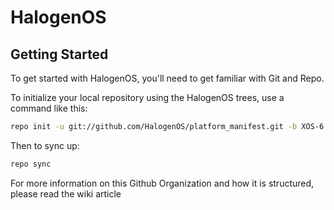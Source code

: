 # HalogenOS

## Getting Started

To get started with HalogenOS, you'll need to get familiar with Git and Repo.

To initialize your local repository using the HalogenOS trees, use a command like this:

```bash
repo init -u git://github.com/HalogenOS/platform_manifest.git -b XOS-6.0
```

Then to sync up:
```bash
repo sync
```

For more information on this Github Organization and how it is structured, please read the wiki article
